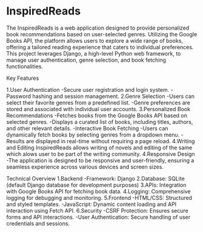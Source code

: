 # InspiredReads
The InspiredReads is a web application designed to provide personalized book recommendations based on user-selected genres. Utilizing the Google Books API, the platform allows users to explore a wide range of books, offering a tailored reading experience that caters to individual preferences. This project leverages Django, a high-level Python web framework, to manage user authentication, genre selection, and book fetching functionalities.

Key Features

1.User Authentication
-Secure user registration and login system.
-Password hashing and session management.
2.Genre Selection
-Users can select their favorite genres from a predefined list.
-Genre preferences are stored and associated with individual user accounts.
3.Personalized Book Recommendations
-Fetches books from the Google Books API based on selected genres.
-Displays a curated list of books, including titles, authors, and other relevant details.
-Interactive Book Fetching
-Users can dynamically fetch books by selecting genres from a dropdown menu.
-Results are displayed in real-time without requiring a page reload.
4.Writing and Editing
InspiredReads allows writing of novels and editing of the same which alows user to be part of the writing community.
4.Responsive Design
-The application is designed to be responsive and user-friendly, ensuring a seamless experience across various devices and screen sizes.

Technical Overview
1.Backend
-Framework: Django
2.Database: SQLite (default Django database for development purposes)
3.APIs: Integration with Google Books API for fetching book data.
4.Logging: Comprehensive logging for debugging and monitoring.
5.Frontend
-HTML/CSS: Structured and styled templates.
-JavaScript: Dynamic content loading and API interaction using Fetch API.
6.Security
-CSRF Protection: Ensures secure forms and API interactions.
-User Authentication: Secure handling of user credentials and sessions.
